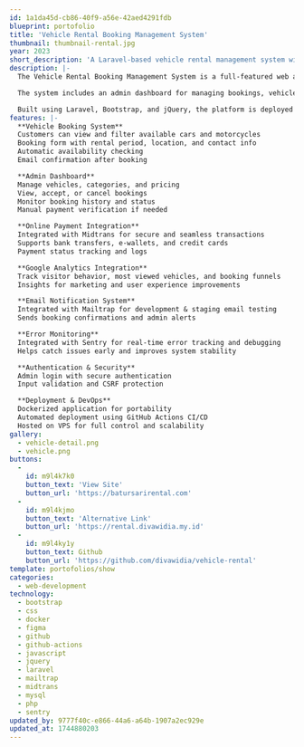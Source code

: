 ```yaml
---
id: 1a1da45d-cb86-40f9-a56e-42aed4291fdb
blueprint: portofolio
title: 'Vehicle Rental Booking Management System'
thumbnail: thumbnail-rental.jpg
year: 2023
short_description: 'A Laravel-based vehicle rental management system with booking, payment, and admin dashboard. Integrated with Google Analytics, Midtrans for online payments, Mailtrap for notification testing, and Sentry for error monitoring. Deployed via Docker and GitHub Actions CI/CD to VPS.'
description: |-
  The Vehicle Rental Booking Management System is a full-featured web application developed for Batur Sari Rental, designed to streamline the vehicle rental process and enhance customer experience. This system allows users to browse available vehicles (cars and motorcycles), make online bookings, and securely complete payments.

  The system includes an admin dashboard for managing bookings, vehicle listings, availability, and customer data. It is integrated with Google Analytics to track user interactions and conversions, Mailtrap for email notification, Sentry for real-time error monitoring, and Midtrans as the payment gateway for secure online transactions.

  Built using Laravel, Bootstrap, and jQuery, the platform is deployed on a VPS using Docker and GitHub Actions CI/CD, ensuring maintainability, scalability, and high performance.
features: |-
  **Vehicle Booking System**
  Customers can view and filter available cars and motorcycles
  Booking form with rental period, location, and contact info
  Automatic availability checking
  Email confirmation after booking

  **Admin Dashboard**
  Manage vehicles, categories, and pricing
  View, accept, or cancel bookings
  Monitor booking history and status
  Manual payment verification if needed

  **Online Payment Integration**
  Integrated with Midtrans for secure and seamless transactions
  Supports bank transfers, e-wallets, and credit cards
  Payment status tracking and logs

  **Google Analytics Integration**
  Track visitor behavior, most viewed vehicles, and booking funnels
  Insights for marketing and user experience improvements

  **Email Notification System**
  Integrated with Mailtrap for development & staging email testing
  Sends booking confirmations and admin alerts

  **Error Monitoring**
  Integrated with Sentry for real-time error tracking and debugging
  Helps catch issues early and improves system stability

  **Authentication & Security**
  Admin login with secure authentication
  Input validation and CSRF protection

  **Deployment & DevOps**
  Dockerized application for portability
  Automated deployment using GitHub Actions CI/CD
  Hosted on VPS for full control and scalability
gallery:
  - vehicle-detail.png
  - vehicle.png
buttons:
  -
    id: m9l4k7k0
    button_text: 'View Site'
    button_url: 'https://batursarirental.com'
  -
    id: m9l4kjmo
    button_text: 'Alternative Link'
    button_url: 'https://rental.divawidia.my.id'
  -
    id: m9l4ky1y
    button_text: Github
    button_url: 'https://github.com/divawidia/vehicle-rental'
template: portofolios/show
categories:
  - web-development
technology:
  - bootstrap
  - css
  - docker
  - figma
  - github
  - github-actions
  - javascript
  - jquery
  - laravel
  - mailtrap
  - midtrans
  - mysql
  - php
  - sentry
updated_by: 9777f40c-e866-44a6-a64b-1907a2ec929e
updated_at: 1744880203
---
```

